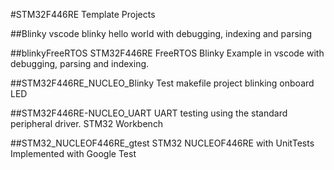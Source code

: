 #STM32F446RE Template Projects

##Blinky
vscode blinky hello world with debugging, indexing and parsing

##blinkyFreeRTOS
STM32F446RE FreeRTOS Blinky Example in vscode with debugging, parsing and indexing.

##STM32F446RE_NUCLEO_Blinky
Test makefile project blinking onboard LED

##STM32F446RE-NUCLEO_UART
UART testing using the standard peripheral driver. STM32 Workbench

##STM32_NUCLEOF446RE_gtest
STM32 NUCLEOF446RE with UnitTests Implemented with Google Test
